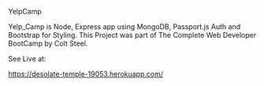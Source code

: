 YelpCamp

Yelp_Camp is Node, Express app using MongoDB, Passport.js Auth and Bootstrap for Styling. This Project was part of The Complete Web Developer BootCamp by Colt Steel.

See Live at:

https://desolate-temple-19053.herokuapp.com/

